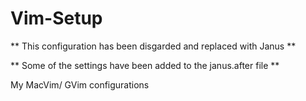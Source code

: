 Vim-Setup
=========

** This configuration has been disgarded and replaced with Janus **

** Some of the settings have been added to the janus.after file **

My MacVim/ GVim configurations


